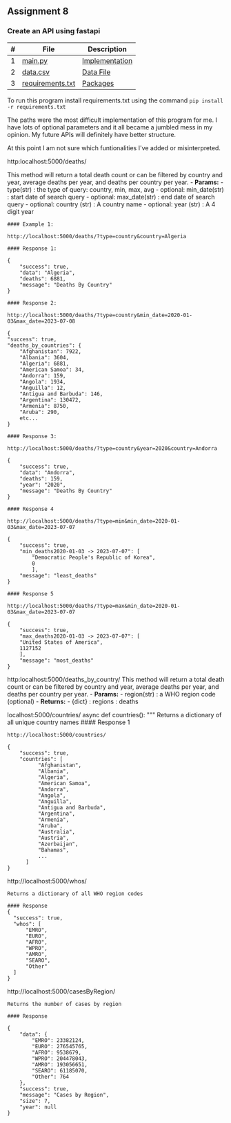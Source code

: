 ## Assignment 8

### Create an API using fastapi

|   #   | File                                 | Description                  |
| :---: | ------------------------------------ | ---------------------------- |
|   1   | [main.py](main.py)                   | [Implementation](main.py)    |
|   2   | [data.csv](data.csv)                 | [Data File](data.csv)        |
|   3   | [requirements.txt](requirements.txt) | [Packages](requirements.txt) |

To run this program install requirements.txt using the command ```pip install -r requirements.txt```

The paths were the most difficult implementation of this program for me. I have lots of optional parameters and
it all became a jumbled mess in my opinion. My future APIs will definitely have better structure.

At this point I am not sure which funtionalities I've added or misinterpreted.

http:localhost:5000/deaths/

This method will return a total death count or can be filtered by country and year, average deaths per year, and deaths per country per year.
    - **Params:**
      - type(str) : the type of query: country, min, max, avg
      - optional: min_date(str) : start date of search query 
      - optional: max_date(str) : end date of search query
      - optional: country (str) : A country name
      - optional: year (str) : A 4 digit year

    #### Example 1:

    http://localhost:5000/deaths/?type=country&country=Algeria

    #### Response 1:

    {
        "success": true,
        "data": "Algeria",
        "deaths": 6881,
        "message": "Deaths By Country"
    }

    #### Response 2:

    http://localhost:5000/deaths/?type=country&min_date=2020-01-03&max_date=2023-07-08

    {
    "success": true,
    "deaths_by_countries": {
        "Afghanistan": 7922,
        "Albania": 3604,
        "Algeria": 6881,
        "American Samoa": 34,
        "Andorra": 159,
        "Angola": 1934,
        "Anguilla": 12,
        "Antigua and Barbuda": 146,
        "Argentina": 130472,
        "Armenia": 8750,
        "Aruba": 290,
        etc...
    }

    #### Response 3:

    http://localhost:5000/deaths/?type=country&year=2020&country=Andorra

    {
        "success": true,
        "data": "Andorra",
        "deaths": 159,
        "year": "2020",
        "message": "Deaths By Country"
    }

    #### Response 4

    http://localhost:5000/deaths/?type=min&min_date=2020-01-03&max_date=2023-07-07
     
    {
        "success": true,
        "min_deaths2020-01-03 -> 2023-07-07": [
            "Democratic People's Republic of Korea",
            0
            ],
        "message": "least_deaths"
    }

    #### Response 5

    http://localhost:5000/deaths/?type=max&min_date=2020-01-03&max_date=2023-07-07
     
    {
        "success": true,
        "max_deaths2020-01-03 -> 2023-07-07": [
        "United States of America",
        1127152
        ],
        "message": "most_deaths"
    }


http:localhost:5000/deaths_by_country/
    This method will return a total death count or can be filtered by country and year, average deaths per year, and deaths per country per year.
    - **Params:**
      - region(str) : a WHO region code (optional)
    - **Returns:**
      - {dict} : regions : deaths

localhost:5000/countries/
async def countries():
    """
    Returns a dictionary of all unique country names
    #### Response 1

    http://localhost:5000/countries/

    {
        "success": true,
        "countries": [
              "Afghanistan",
              "Albania",
              "Algeria",
              "American Samoa",
              "Andorra",
              "Angola",
              "Anguilla",
              "Antigua and Barbuda",
              "Argentina",
              "Armenia",
              "Aruba",
              "Australia",
              "Austria",
              "Azerbaijan",
              "Bahamas",
              ...
          ]
    }


http://localhost:5000/whos/

    Returns a dictionary of all WHO region codes

    #### Response 
    {
      "success": true,
      "whos": [
          "EMRO",
          "EURO",
          "AFRO",
          "WPRO",
          "AMRO",
          "SEARO",
          "Other"
      ]
    }


http://localhost:5000/casesByRegion/

    Returns the number of cases by region
    
    #### Response

    {
        "data": {
            "EMRO": 23382124,
            "EURO": 276545765,
            "AFRO": 9538679,
            "WPRO": 204478043,
            "AMRO": 193056651,
            "SEARO": 61185070,
            "Other": 764
        },
        "success": true,
        "message": "Cases by Region",
        "size": 7,
        "year": null
    }
